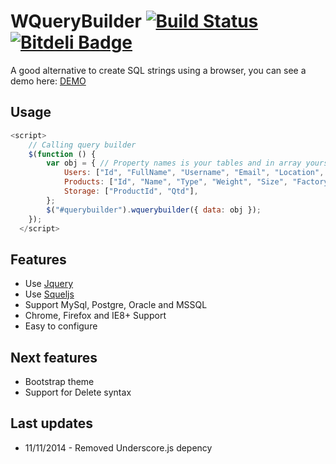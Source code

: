 # WQueryBuilder [![Build Status](https://travis-ci.org/webbers/wquerybuilder.svg?branch=master)](https://travis-ci.org/webbers/wquerybuilder) [![Bitdeli Badge](https://d2weczhvl823v0.cloudfront.net/renanborgez/wquerybuilder/trend.png)](https://bitdeli.com/free "Bitdeli Badge")
A good alternative to create SQL strings using a browser, you can see a demo here: [DEMO](http://renanborges.com/wquerybuilder/demo/)


## Usage
```javascript
<script>
    // Calling query builder
    $(function () {
        var obj = { // Property names is your tables and in array yours columns
            Users: ["Id", "FullName", "Username", "Email", "Location", "Country", "ZIP", "Phone"],
            Products: ["Id", "Name", "Type", "Weight", "Size", "Factory", "Height", "Area"],
            Storage: ["ProductId", "Qtd"],
        };
        $("#querybuilder").wquerybuilder({ data: obj });
    });
  </script>
```
## Features

* Use [Jquery](https://github.com/jquery/jquery)
* Use [Squeljs](https://github.com/hiddentao/squel)
* Support MySql, Postgre, Oracle and MSSQL
* Chrome, Firefox and IE8+ Support
* Easy to configure

## Next features

* Bootstrap theme
* Support for Delete syntax

## Last updates

* 11/11/2014 - Removed Underscore.js depency

